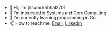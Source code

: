 - 👋 Hi, I’m @sumukhbhat2701
- 👀 I’m interested in Systems and Core Computing.
- 🌱 I’m currently learning programming in Go.
- 📫 How to reach me: [Email](https://mail.google.com/mail/u/0/?fs=1&tf=cm&source=mailto&to=sumukhbhatbhat2701@gmail.com), [Linkedin](https://www.linkedin.com/in/sumukh-bhat-60b4431b2/)

<!---
sumukhbhat2701/sumukhbhat2701 is a ✨ special ✨ repository because its `README.md` (this file) appears on your GitHub profile.
You can click the Preview link to take a look at your changes.
--->
